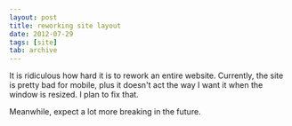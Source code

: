 ```yaml
---
layout: post
title: reworking site layout
date: 2012-07-29
tags: [site]
tab: archive
---
```


<p>
  It is ridiculous how hard it is to rework an entire website. Currently, the site is pretty bad
  for mobile, plus it doesn't act the way I want it when the window is resized. I plan to fix that.
</p>

<p>
  Meanwhile, expect a lot more breaking in the future.
</p>